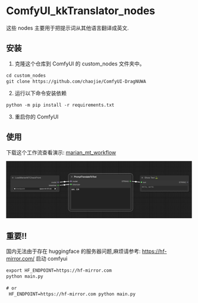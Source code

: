 # ComfyUI_kkTranslator_nodes

这些 nodes 主要用于把提示词从其他语言翻译成英文.

## 安装
1. 克隆这个仓库到 ComfyUI 的 custom_nodes 文件夹中。
```
cd custom_nodes
git clone https://github.com/chaojie/ComfyUI-DragNUWA
```
2. 运行以下命令安装依赖
```
python -m pip install -r requirements.txt
```
3. 重启你的 ComfyUI

## 使用
下载这个工作流查看演示: [marian_mt_workflow](./marian_mt_workflow.json)

![Alt text](image.png)

## 重要!!

国内无法由于存在 huggingface 的服务器问题,麻烦请参考: https://hf-mirror.com/ 启动 comfyui

```
export HF_ENDPOINT=https://hf-mirror.com
python main.py

# or 
 HF_ENDPOINT=https://hf-mirror.com python main.py
```